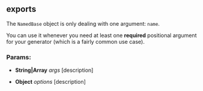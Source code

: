 

<!-- Start lib/named-base.js -->

## exports

The `NamedBase` object is only dealing with one argument: `name`.

You can use it whenever you need at least one **required** positional
argument for your generator (which is a fairly common use case).

### Params: 

* **String|Array** *args* [description]

* **Object** *options* [description]

<!-- End lib/named-base.js -->

